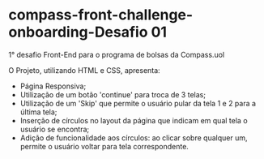 # compass-front-challenge-onboarding-Desafio 01
1° desafio Front-End para o programa de bolsas da Compass.uol

O Projeto, utilizando HTML e CSS, apresenta:

* Página Responsiva;
* Utilização de um botão 'continue' para troca de 3 telas;
* Utilização de um 'Skip' que permite o usuário pular da tela 1 e 2  para a última tela;
* Inserção de círculos no layout da página que indicam em qual tela o usuário se encontra;
* Adição de funcionalidade aos círculos: ao clicar sobre qualquer um, permite o usuário voltar para tela correspondente.

